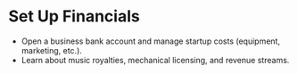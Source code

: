# Set Up Financials

- Open a business bank account and manage startup costs (equipment, marketing, etc.).
- Learn about music royalties, mechanical licensing, and revenue streams.
